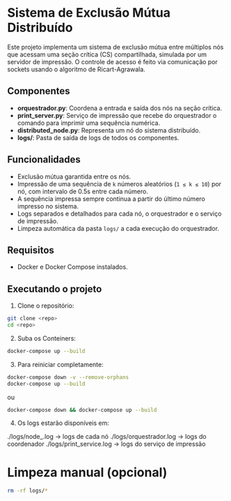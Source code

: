 # Sistema de Exclusão Mútua Distribuído

Este projeto implementa um sistema de exclusão mútua entre múltiplos nós que acessam uma seção crítica (CS) compartilhada, simulada por um servidor de impressão. O controle de acesso é feito via comunicação por sockets usando o algoritmo de Ricart-Agrawala.

## Componentes
- **orquestrador.py**: Coordena a entrada e saída dos nós na seção crítica.
- **print_server.py**: Serviço de impressão que recebe do orquestrador o comando para imprimir uma sequência numérica.
- **distributed_node.py**: Representa um nó do sistema distribuído.
- **logs/**: Pasta de saída de logs de todos os componentes.

## Funcionalidades
- Exclusão mútua garantida entre os nós.
- Impressão de uma sequência de `k` números aleatórios (`1 ≤ k ≤ 10`) por nó, com intervalo de 0.5s entre cada número.
- A sequência impressa sempre continua a partir do último número impresso no sistema.
- Logs separados e detalhados para cada nó, o orquestrador e o serviço de impressão.
- Limpeza automática da pasta `logs/` a cada execução do orquestrador.

## Requisitos
- Docker e Docker Compose instalados.

## Executando o projeto

1. Clone o repositório:
```bash
git clone <repo>
cd <repo>
```

2. Suba os Conteiners:
```bash
docker-compose up --build
```

3. Para reiniciar completamente:
```bash
docker-compose down -v --remove-orphans
docker-compose up --build
```
ou 
```bash
docker-compose down && docker-compose up --build
```

4. Os logs estarão disponíveis em:

./logs/node_<ID>.log → logs de cada nó
./logs/orquestrador.log → logs do coordenador
./logs/print_service.log → logs do serviço de impressão

# Limpeza manual (opcional)
```bash
rm -rf logs/*
```